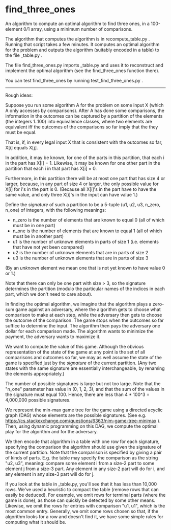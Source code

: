 # find_three_ones
An algorithm to compute an optimal algorithm to find three ones, in a 100-element 0/1 array, using a minimum number of comparisons.

The algorithm that computes the algorithm is in recompute_table.py .  Running that script
takes a few minutes.  It computes an optimal algorithm for the problem and outputs the
algorithm (suitably encoded in a table) to the file _table.py .

The file find_three_ones.py imports _table.py and uses it to reconstruct and implement
the optimal algorithm (see the find_three_ones function there).

You can test find_three_ones by running test_find_three_ones.py .

---------------------------

Rough ideas:

Suppose you run some algorithm A for the problem on some input X (which A only accesses by comparisons).
After A has done some comparisons, the information in the outcomes can be captured by a partition
of the elements (the integers 1..100) into equivalence classes, where two elements are equivalent
iff the outcomes of the comparisons so far imply that the they must be equal.

That is, if, in every legal input X that is consistent with the outcomes so far, X[i] equals X[j].

In addition, it may be known, for one of the parts in this partition, that each i in the part
has X[i] = 1.  Likewise, it may be known for one other part in the partition that each
i in that part has X[i] = 0.

Furthermore, in this partition there will be at most one part that has size 4 or larger,
because, in any part of size 4 or larger, the only possible value for X[i] for i's in the part
is 0.  (Because all X[i]'s in the part have to have the same value, and only three X[i]'s
in the input can have value 1.)

Define the _signature_ of such a partition to be a 5-tuple (u1, u2, u3, n_zero, n_one) of integers, 
with the following meanings:

* n_zero is the number of elements that are known to equal 0 (all of which must be in one part)
* n_one is the number of elements that are known to equal 1 (all of which must be in another part)
* u1 is the number of unknown elements in parts of size 1 (i.e. elements that have not yet been compared)
* u2 is the number of unknown elements that are in parts of size 2
* u3 is the number of unknown elements that are in parts of size 3

(By an _unknown_ element we mean one that is not yet known to have value 0 or 1.)

Note that there can only be one part with size > 3, so the signature determines the partition
(modulo the particular names of the indices in each part, which we don't need to care about).

In finding the optimal algorithm, we imagine that the algorithm plays a zero-sum game against
an adversary, where the algorithm gets to choose what comparison to make at each step,
while the adversary then gets to choose the outcome of the comparison.  The game stops when 
the outcomes so far suffice to determine the input.  The algorithm then pays the adversary
one dollar for each comparison made.  The algorithm wants to minimize the payment,
the adversary wants to maximize it.

We want to compute the value of this game.  Although the obvious representation of the state
of the game at any point is the set of all comparisons and outcomes so far, we may as well
assume the state of the game is specified just by the _signature_ of the current partition.
(Any two states with the same signature are essentially interchangeable, by renaming the elements
appropriately.)

The number of possible signatures is large but not too large.  Note that the "n_one" parameter
has value in (0, 1, 2, 3), and that the sum of the values in the signature must equal 100.
Hence, there are less than 4 * 100^3 = 4,000,000 possible signatures.

We represent the min-max game tree for the game using a directed acyclic graph (DAG) whose elements 
are the possible signatures. (See e.g. https://cs.stackexchange.com/questions/6363/nim-game-tree-minimax ).
Then, using dynamic programming on this DAG, we compute the optimal play for the algorithm
and for the adversary.

We then encode that algorithm in a table with one row for each signature, specifying the 
comparison the algorithm should use given the signature of the current partition.
Note that the comparison is specified by giving a pair of kinds of parts.
E.g. the table may specify the comparison as the string "u2, u3",
meaning: compare some element i from a size-2 part to some element j from a size-3 part.
Any element in any size-2 part will do for i, and any element in any size-3 part will do for j.

If you look at the table in _table.py, you'll see that it has less than 10,000 rows.
We've used a heuristic to compact the table (remove rows that can easily be deduced).
For example, we omit rows for terminal parts (where the game is done), as those can
quickly be detected by some other means.  Likewise, we omit the rows for entries
with comparison "u1, u1", which is the most common entry.  Generally, we omit some
rows chosen so that, if the algorithm looks for a row and doesn't find it, we have
some simple rules for computing what it should be.



